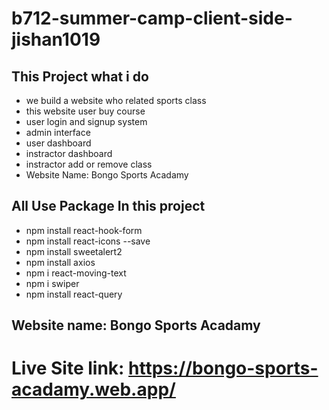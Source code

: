 # b712-summer-camp-client-side-jishan1019

## This Project what i do
- we build a website who related sports class
- this website user buy course
- user login and signup system
- admin interface
- user dashboard
- instractor dashboard
- instractor add or remove class
- Website Name: Bongo Sports Acadamy

## All Use Package In this project
- npm install react-hook-form
- npm install react-icons --save
- npm install sweetalert2
- npm install axios
- npm i react-moving-text
- npm i swiper
- npm install react-query

## Website name: Bongo Sports Acadamy

# Live Site link: https://bongo-sports-acadamy.web.app/
